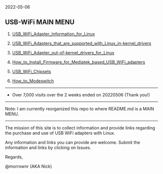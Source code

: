 2022-05-06

## USB-WiFi MAIN MENU

1. [USB_WiFi_Adapter_Information_for_Linux](https://github.com/morrownr/USB-WiFi/blob/main/USB_WiFi_Adapter_Information_for_Linux.md)

2. [USB_WiFi_Adapters_that_are_supported_with_Linux_in-kernel_drivers](https://github.com/morrownr/USB-WiFi/blob/main/USB_WiFi_Adapters_that_are_supported_with_Linux_in-kernel_drivers.md)

3. [USB_WiFi_Adapter_out-of-kernel_drivers_for_Linux](https://github.com/morrownr/USB-WiFi/blob/main/USB_WiFi_Adapter_out-of-kernel_drivers_for_Linux.md)

4. [How_to_Install_Firmware_for_Mediatek_based_USB_WiFi_adapters](https://github.com/morrownr/USB-WiFi/blob/main/How_to_Install_Firmware_for_Mediatek_based_USB_WiFi_adapters.md)

5. [USB_WiFi_Chipsets](https://github.com/morrownr/USB-WiFi/blob/main/USB_WiFi_Chipsets.md)

6. [How_to_Modeswitch](https://github.com/morrownr/USB-WiFi/blob/main/How_to_Modeswitch.md)

-----


- Over 7,000 visits over the 2 weeks ended on 20220506 (Thank you!)

-----

Note: I am currently reorganized this repo to where README.md is a MAIN MENU.

-----

The mission of this site is to collect information and provide links regarding the purchase and use of USB WiFi adapters with Linux.

Any information and links you can provide are welcome. Submit the information and links by clicking on Issues.

Regards,

@morrownr (AKA Nick)
